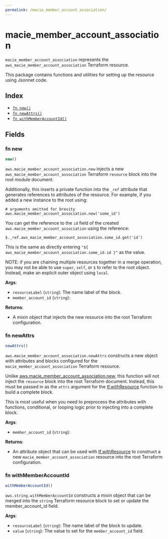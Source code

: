 ```yaml
---
permalink: /macie_member_account_association/
---
```


# macie_member_account_association

`macie_member_account_association` represents the `aws_macie_member_account_association` Terraform resource.



This package contains functions and utilities for setting up the resource using Jsonnet code.


## Index

* [`fn new()`](#fn-new)
* [`fn newAttrs()`](#fn-newattrs)
* [`fn withMemberAccountId()`](#fn-withmemberaccountid)

## Fields

### fn new

```ts
new()
```


`aws.macie_member_account_association.new` injects a new `aws_macie_member_account_association` Terraform `resource`
block into the root module document.

Additionally, this inserts a private function into the `_ref` attribute that generates references to attributes of the
resource. For example, if you added a new instance to the root using:

    # arguments omitted for brevity
    aws.macie_member_account_association.new('some_id')

You can get the reference to the `id` field of the created `aws.macie_member_account_association` using the reference:

    $._ref.aws_macie_member_account_association.some_id.get('id')

This is the same as directly entering `"${ aws_macie_member_account_association.some_id.id }"` as the value.

NOTE: if you are chaining multiple resources together in a merge operation, you may not be able to use `super`, `self`,
or `$` to refer to the root object. Instead, make an explicit outer object using `local`.

**Args**:
  - `resourceLabel` (`string`): The name label of the block.
  - `member_account_id` (`string`): 

**Returns**:
- A mixin object that injects the new resource into the root Terraform configuration.


### fn newAttrs

```ts
newAttrs()
```


`aws.macie_member_account_association.newAttrs` constructs a new object with attributes and blocks configured for the `macie_member_account_association`
Terraform resource.

Unlike [aws.macie_member_account_association.new](#fn-maciememberaccountassociationnew), this function will not inject the `resource`
block into the root Terraform document. Instead, this must be passed in as the `attrs` argument for the
[tf.withResource](https://github.com/tf-libsonnet/core/tree/main/docs#fn-withresource) function to build a complete block.

This is most useful when you need to preprocess the attributes with functions, conditional, or looping logic prior to
injecting into a complete block.

**Args**:
  - `member_account_id` (`string`): 

**Returns**:
  - An attribute object that can be used with [tf.withResource](https://github.com/tf-libsonnet/core/tree/main/docs#fn-withresource) to construct a new `macie_member_account_association` resource into the root Terraform configuration.


### fn withMemberAccountId

```ts
withMemberAccountId()
```

`aws.string.withMemberAccountId` constructs a mixin object that can be merged into the `string`
Terraform resource block to set or update the member_account_id field.



**Args**:
  - `resourceLabel` (`string`): The name label of the block to update.
  - `value` (`string`): The value to set for the `member_account_id` field.
